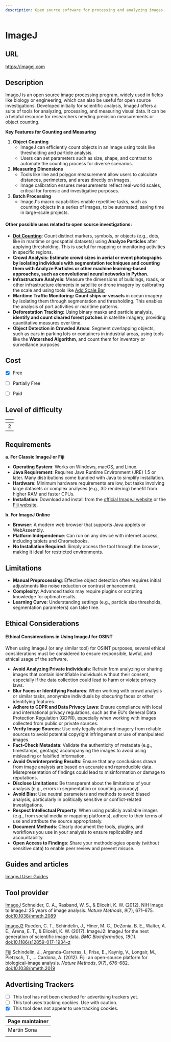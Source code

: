 ```yaml
---
description: Open source software for processing and analyzing images.
---
```


# ImageJ

## URL

https://imagej.com

## Description

ImageJ is an open source image processing program, widely used in fields like biology or engineering, which can also be useful for open source investigations. Developed initially for scientific analysis, ImageJ offers a suite of tools for analyzing, processing, and measuring visual data. It can be a helpful resource for researchers needing precision measurements or object counting.

**Key Features for Counting and Measuring**

1. **Object Counting**
   * ImageJ can efficiently count objects in an image using tools like thresholding and particle analysis.
   * Users can set parameters such as size, shape, and contrast to automate the counting process for diverse scenarios.
2. **Measuring Dimensions**
   * Tools like line and polygon measurement allow users to calculate distances, perimeters, and areas directly on images.
   * Image calibration ensures measurements reflect real-world scales, critical for forensic and investigative purposes.
3. **Batch Processing**
   * ImageJ's macro capabilities enable repetitive tasks, such as counting objects in a series of images, to be automated, saving time in large-scale projects.

#### Other possible uses related to open source investigations:

* [**Dot Counting**](https://imagej.net/imaging/particle-analysis): Count distinct markers, symbols, or objects (e.g., dots, like in maritime or geospatial datasets) using **Analyze Particles** after applying thresholding. This is useful for mapping or monitoring activities in specific regions.
* **Crowd Analysis: Estimate crowd sizes in aerial or event photographs by isolating individuals with segmentation techniques and counting them with Analyze Particles or other machine learning-based approaches, such as convolutional neural networks in Python.**&#x20;
* **Infrastructure Analysis**: Measure the dimensions of buildings, roads, or other infrastructure elements in satellite or drone imagery by calibrating the scale and using tools like [Add Scale Bar](https://kaplinskylab.domains.swarthmore.edu/scalebar.htm)
* **Maritime Traffic Monitoring: Count ships or vessels** in ocean imagery by isolating them through segmentation and thresholding. This enables the analysis of port activities or maritime patterns.
* **Deforestation Tracking:** Using binary masks and particle analysis, **identify and count cleared forest patches** in satellite imagery, providing quantitative measures over time.
* **Object Detection in Crowded Areas**: Segment overlapping objects, such as cars in parking lots or containers in industrial areas, using tools like the **Watershed Algorithm**, and count them for inventory or surveillance purposes.

## Cost

* [x] Free
* [ ] Partially Free
* [ ] Paid



## Level of difficulty

<table><thead><tr><th data-type="rating" data-max="5"></th></tr></thead><tbody><tr><td>2</td></tr></tbody></table>

## Requirements

**a. For Classic ImageJ or Fiji**

* **Operating System**: Works on Windows, macOS, and Linux.
* **Java Requirement**: Requires Java Runtime Environment (JRE) 1.5 or later. Many distributions come bundled with Java to simplify installation.
* **Hardware**: Minimum hardware requirements are low, but tasks involving large datasets or complex analyses (e.g., 3D rendering) benefit from higher RAM and faster CPUs.
* **Installation**: Download and install from the [official ImageJ website](https://imagej.nih.gov/ij/) or the [Fiji website](https://fiji.sc/).

**b. For ImageJ Online**

* **Browser**: A modern web browser that supports Java applets or WebAssembly.
* **Platform Independence**: Can run on any device with internet access, including tablets and Chromebooks.
* **No Installation Required**: Simply access the tool through the browser, making it ideal for restricted environments.

## Limitations

* **Manual Preprocessing**: Effective object detection often requires initial adjustments like noise reduction or contrast enhancement.
* **Complexity**: Advanced tasks may require plugins or scripting knowledge for optimal results.
* **Learning Curve**: Understanding settings (e.g., particle size thresholds, segmentation parameters) can take time.

## Ethical Considerations

#### Ethical Considerations in Using ImageJ for OSINT

When using ImageJ (or any similar tool) for OSINT purposes, several ethical considerations must be considered to ensure responsible, lawful, and ethical usage of the software.

* **Avoid Analyzing Private Individuals**: Refrain from analyzing or sharing images that contain identifiable individuals without their consent, especially if the data collection could lead to harm or violate privacy laws.
* **Blur Faces or Identifying Features**: When working with crowd analysis or similar tasks, anonymize individuals by obscuring faces or other identifying features.
* **Adhere to GDPR and Data Privacy Laws**: Ensure compliance with local and international privacy regulations, such as the EU's General Data Protection Regulation (GDPR), especially when working with images collected from public or private sources.
* **Verify Image Sources**: Use only legally obtained imagery from reliable sources to avoid potential copyright infringement or use of manipulated images.
* **Fact-Check Metadata**: Validate the authenticity of metadata (e.g., timestamps, geotags) accompanying the images to avoid using misleading or falsified information.
* **Avoid Overinterpreting Results**: Ensure that any conclusions drawn from image analysis are based on accurate and reproducible data. Misrepresentation of findings could lead to misinformation or damage to reputations.
* **Disclose Limitations**: Be transparent about the limitations of your analysis (e.g., errors in segmentation or counting accuracy).
* **Avoid Bias**: Use neutral parameters and methods to avoid biased analysis, particularly in politically sensitive or conflict-related investigations.
* **Respect Intellectual Property**: When using publicly available images (e.g., from social media or mapping platforms), adhere to their terms of use and attribute the source appropriately.
* **Document Methods**: Clearly document the tools, plugins, and workflows you use in your analysis to ensure replicability and accountability.
* **Open Access to Findings**: Share your methodologies openly (without sensitive data) to enable peer review and prevent misuse.

## Guides and articles

[ImageJ User Guides](https://imagej.net/learn/user-guides)

## Tool provider

[ImageJ](https://imagej.net/software/imagej) Schneider, C. A., Rasband, W. S., & Eliceiri, K. W. (2012). NIH Image to ImageJ: 25 years of image analysis. _Nature Methods_, _9_(7), 671–675.[ doi:10.1038/nmeth.2089](https://doi.org/10.1038/nmeth.2089)

[ImageJ2](https://imagej.net/software/imagej2) Rueden, C. T., Schindelin, J., Hiner, M. C., DeZonia, B. E., Walter, A. E., Arena, E. T., & Eliceiri, K. W. (2017). ImageJ2: ImageJ for the next generation of scientific image data. _BMC Bioinformatics_, _18_(1).[ doi:10.1186/s12859-017-1934-z](https://doi.org/10.1186/s12859-017-1934-z)

[Fiji](https://imagej.net/software/fiji) Schindelin, J., Arganda-Carreras, I., Frise, E., Kaynig, V., Longair, M., Pietzsch, T., … Cardona, A. (2012). Fiji: an open-source platform for biological-image analysis. _Nature Methods_, _9_(7), 676–682.[ doi:10.1038/nmeth.2019](https://doi.org/10.1038/nmeth.2019)

## Advertising Trackers

* [ ] This tool has not been checked for advertising trackers yet.
* [ ] This tool uses tracking cookies. Use with caution.
* [x] This tool does not appear to use tracking cookies.

| Page maintainer |
| --------------- |
| Martin Sona     |
|                 |
